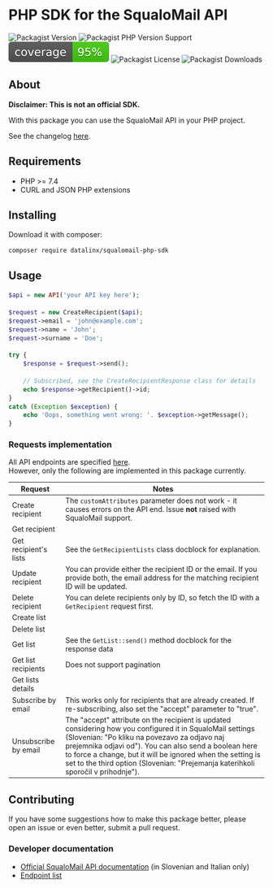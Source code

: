 # PHP SDK for the SqualoMail API

![Packagist Version](https://img.shields.io/packagist/v/datalinx/squalomail-php-sdk)
![Packagist PHP Version Support](https://img.shields.io/packagist/php-v/datalinx/squalomail-php-sdk)
![Coverage 100%](assets/coverage.svg)
![Packagist License](https://img.shields.io/packagist/l/datalinx/squalomail-php-sdk)
![Packagist Downloads](https://img.shields.io/packagist/dt/datalinx/squalomail-php-sdk)


## About
**Disclaimer: This is not an official SDK.**

With this package you can use the SqualoMail API in your PHP project. 

See the changelog [here](CHANGELOG.md).

## Requirements
- PHP >= 7.4
- CURL and JSON PHP extensions

## Installing
Download it with composer: 
```shell
composer require datalinx/squalomail-php-sdk
````

## Usage
```php
$api = new API('your API key here');

$request = new CreateRecipient($api);
$request->email = 'john@example.com';
$request->name = 'John';
$request->surname = 'Doe';

try {
    $response = $request->send();
    
    // Subscribed, see the CreateRecipientResponse class for details
    echo $response->getRecipient()->id;
}
catch (Exception $exception) {
    echo 'Oops, something went wrong: '. $exception->getMessage();
}

```

### Requests implementation
All API endpoints are specified [here](https://api.squalomail.com/v1/help).  
However, only the following are implemented in this package currently.

| Request               | Notes                                                                                                                                                                                                                                                                                                                                                                  |
|-----------------------|------------------------------------------------------------------------------------------------------------------------------------------------------------------------------------------------------------------------------------------------------------------------------------------------------------------------------------------------------------------------|
| Create recipient      | The `customAttributes` parameter does not work - it causes errors on the API end. Issue **not** raised with SqualoMail support.                                                                                                                                                                                                                                        |
| Get recipient         |                                                                                                                                                                                                                                                                                                                                                                        |
| Get recipient's lists | See the `GetRecipientLists` class docblock for explanation.                                                                                                                                                                                                                                                                                                            |
| Update recipient      | You can provide either the recipient ID or the email. If you provide both, the email address for the matching recipient ID will be updated.                                                                                                                                                                                                                            |
| Delete recipient      | You can delete recipients only by ID, so fetch the ID with a `GetRecipient` request first.                                                                                                                                                                                                                                                                             |
| Create list           |                                                                                                                                                                                                                                                                                                                                                                        |
| Delete list           |                                                                                                                                                                                                                                                                                                                                                                        |
| Get list              | See the `GetList::send()` method docblock for the response data                                                                                                                                                                                                                                                                                                        |
| Get list recipients   | Does not support pagination                                                                                                                                                                                                                                                                                                                                            |
| Get lists details     |                                                                                                                                                                                                                                                                                                                                                                        |
| Subscribe by email    | This works only for recipients that are already created. If re-subscribing, also set the "accept" parameter to "true".                                                                                                                                                                                                                                                 |
| Unsubscribe by email  | The "accept" attribute on the recipient is updated considering how you configured it in SqualoMail settings (Slovenian: "Po kliku na povezavo za odjavo naj prejemnika odjavi od"). You can also send a boolean here to force a change, but it will be ignored when the setting is set to the third option (Slovenian: "Prejemanja katerihkoli sporočil v prihodnje"). |

## Contributing
If you have some suggestions how to make this package better, please open an issue or even better, submit a pull request.

### Developer documentation
* [Official SqualoMail API documentation](https://www.squalomail.com/sl/podpora/sistemski-api/) (in Slovenian and Italian only)
* [Endpoint list](https://api.squalomail.com/v1/help)

